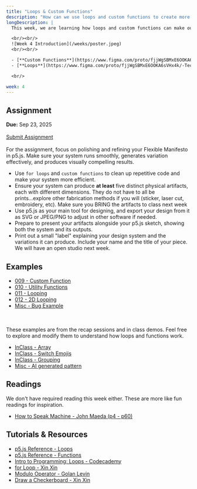 ```yaml
---
title: "Loops & Custom Functions"
description: "How can we use loops and custom functions to create more efficient and flexible code?"
longDescription: |
  This week, we are learning how loops and custom functions can make our code more efficient and flexible. Loops allow us to repeat code blocks, while custom functions let us encapsulate reusable code. Together, they help us create intricate and expressive designs with less effort.

  <br/><br/>
  ![Week 4 Introduction](/weeks/poster.jpeg)
  <br/><br/>

  - [**Custom Functions**](https://www.figma.com/proto/fjjWgSBMxE6OOKA6sVHx4k/-Tech-A--Week-4?page-id=0%3A1&node-id=6005-215&viewport=357%2C2944%2C0.08&t=nS5Ic66HKMuM7sW3-1&scaling=contain&content-scaling=fixed)
  - [**Loops**](https://www.figma.com/proto/fjjWgSBMxE6OOKA6sVHx4k/-Tech-A--Week-4?page-id=0%3A1&node-id=6005-316&viewport=-26%2C3048%2C0.09&t=M1IzcfZLHrWLLIFV-1&scaling=contain&content-scaling=fixed)

  <br/>

week: 4
---
```


## Assignment

**Due:** Sep 23, 2025
<br/><br/>
<a class="btn-primary" href="https://forms.gle/Fev6UZQf8z8rzyUg9">Submit Assignment</a>
<br/><br/>
For the assignment, focus on polishing and refining your Flexible Manifesto in p5.js. Make sure your system runs smoothly, generates variation effectively, and produces visually compelling results.

- Use `for loops` and `custom functions` to clean up repetitive code and make your system more efficient.
- Ensure your system can produce **at least** five distinct physical artifacts, each with different dimensions. They do not have to all be prints...explore other fabrication methods if you will (sticker, laser cut, embroidery, etc). Make sure you BRING the artifacts to class next week
- Use p5.js as your main tool for designing, and export your design from it as SVG or JPEG/PNG to adjust in other software if needed.
- Prepare to present your artifacts alongside your p5.js sketch, showing both the system and its outputs.
- Print out a small "label" explaining your design system and the variations it can produce. Include your name and the title of your piece. We will have an open studio next week.

## Examples

- [009 - Custom Function](https://editor.p5js.org/munusshih/sketches/fjD5C8ihT)
- [010 - Utility Functions](https://editor.p5js.org/munusshih/sketches/sgj3TEKY6)
- [011 - Looping](https://editor.p5js.org/munusshih/sketches/9rNtsdO8D)
- [012 - 2D Looping](https://editor.p5js.org/munusshih/sketches/Hbl48EUhX)
- [Misc - Bug Example](https://editor.p5js.org/munusshih/sketches/zhri2YXK9)

<br/><br/>
These examples are from the recap sessions and in class demos. Feel free to explore and modify them to understand how loops and functions work.

- [InClass - Array](https://editor.p5js.org/munusshih/sketches/y1GD0ih7O)
- [InClass - Switch Emojis](https://editor.p5js.org/munusshih/sketches/w7WCAa822)
- [InClass - Grouping](https://editor.p5js.org/munusshih/sketches/qp5dPuwGc)
- [Misc - AI generated pattern](https://editor.p5js.org/munusshih/sketches/mxUOJ-7kh)

## Readings

We don't have required reading this week either. These are more like fun readings for inspiration.

- [How to Speak Machine - John Maeda (p4 - p60)](https://drive.google.com/file/d/192ELjRpD3fi8JJ2QtBuEOi9Su06IKkP2/view?usp=sharing)

## Tutorials & Resources

- [p5.js Reference - Loops](https://beta.p5js.org/reference/p5/for/)
- [p5.js Reference - Functions](https://p5js.org/tutorials/organizing-code-with-functions/)
- [Intro to Programming: Loops - Codecademy](https://www.youtube.com/watch?v=wxds6MAtUQ0)
- [for Loop - Xin Xin](https://youtu.be/QdGeb0H5idM?feature=shared)
- [Modulo Operator - Golan Levin](https://youtu.be/r5Iy3v1co0A?feature=shared)
- [Draw a Checkerboard - Xin Xin](https://youtu.be/LMWRkUlhY7s?feature=shared)
